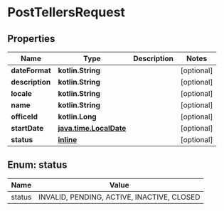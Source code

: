 
# PostTellersRequest

## Properties
| Name | Type | Description | Notes |
| ------------ | ------------- | ------------- | ------------- |
| **dateFormat** | **kotlin.String** |  |  [optional] |
| **description** | **kotlin.String** |  |  [optional] |
| **locale** | **kotlin.String** |  |  [optional] |
| **name** | **kotlin.String** |  |  [optional] |
| **officeId** | **kotlin.Long** |  |  [optional] |
| **startDate** | [**java.time.LocalDate**](java.time.LocalDate.md) |  |  [optional] |
| **status** | [**inline**](#Status) |  |  [optional] |


<a id="Status"></a>
## Enum: status
| Name | Value |
| ---- | ----- |
| status | INVALID, PENDING, ACTIVE, INACTIVE, CLOSED |



